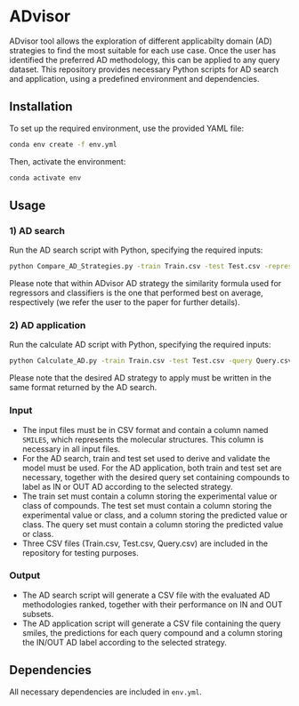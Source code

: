 # ADvisor


ADvisor tool allows the exploration of different applicabilty domain (AD) strategies to find the most suitable for each use case. Once the user has identified the preferred AD methodology, this can be applied to any query dataset. This repository provides necessary Python scripts for AD search and application, using a predefined environment and dependencies. 

## Installation

To set up the required environment, use the provided YAML file:

```sh
conda env create -f env.yml
```

Then, activate the environment:

```sh
conda activate env
```

## Usage

### 1) AD search

Run the AD search script with Python, specifying the required inputs:

```sh
python Compare_AD_Strategies.py -train Train.csv -test Test.csv -repres RDKit-descriptors -mt regressor -test_tvc True -train_tvc True -test_pvc Pred -nj 4 -out Out1.csv
```
Please note that within ADvisor AD strategy the similarity formula used for regressors and classifiers is the one that performed best on average, respectively (we refer the user to the paper for further details). 

### 2) AD application

Run the calculate AD script with Python, specifying the required inputs:

```sh
python Calculate_AD.py -train Train.csv -test Test.csv -query Query.csv -repres RDKit-descriptors -ad ADvisor_AD_th-0.8_a-0.25_b-0.25_c-0.25_d-0.25 -mt regressor -test_tvc True -train_tvc True -test_pvc Pred -query_pvc Pred -nj 4 -out Out2.csv
```
Please note that the desired AD strategy to apply must be written in the same format returned by the AD search. 



### Input
- The input files must be in CSV format and contain a column named `SMILES`, which represents the molecular structures. This column is necessary in all input files.
- For the AD search, train and test set used to derive and validate the model must be used. For the AD application, both train and test set are necessary, together with the desired query set containing compounds to label as IN or OUT AD according to the selected strategy.
- The train set must contain a column storing the experimental value or class of compounds. The test set must contain a column storing the experimental value or class, and a column storing the predicted value or class. The query set must contain a column storing the predicted value or class.
- Three CSV files (Train.csv, Test.csv, Query.csv) are included in the repository for testing purposes.

### Output
- The AD search script will generate a CSV file with the evaluated AD methodologies ranked, together with their performance on IN and OUT subsets. 
- The AD application script will generate a CSV file containing the query smiles, the predictions for each query compound and a column storing the IN/OUT AD label according to the selected strategy.

## Dependencies

All necessary dependencies are included in `env.yml`.
